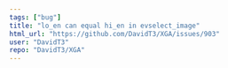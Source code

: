 ```yaml
---
tags: ["bug"]
title: "lo_en can equal hi_en in evselect_image"
html_url: "https://github.com/DavidT3/XGA/issues/903"
user: "DavidT3"
repo: "DavidT3/XGA"
---
```


